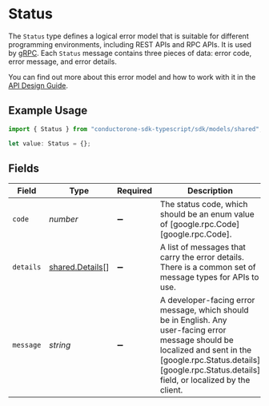# Status

The `Status` type defines a logical error model that is suitable for
 different programming environments, including REST APIs and RPC APIs. It is
 used by [gRPC](https://github.com/grpc). Each `Status` message contains
 three pieces of data: error code, error message, and error details.

 You can find out more about this error model and how to work with it in the
 [API Design Guide](https://cloud.google.com/apis/design/errors).

## Example Usage

```typescript
import { Status } from "conductorone-sdk-typescript/sdk/models/shared";

let value: Status = {};
```

## Fields

| Field                                                                                                                                                                                                                       | Type                                                                                                                                                                                                                        | Required                                                                                                                                                                                                                    | Description                                                                                                                                                                                                                 |
| --------------------------------------------------------------------------------------------------------------------------------------------------------------------------------------------------------------------------- | --------------------------------------------------------------------------------------------------------------------------------------------------------------------------------------------------------------------------- | --------------------------------------------------------------------------------------------------------------------------------------------------------------------------------------------------------------------------- | --------------------------------------------------------------------------------------------------------------------------------------------------------------------------------------------------------------------------- |
| `code`                                                                                                                                                                                                                      | *number*                                                                                                                                                                                                                    | :heavy_minus_sign:                                                                                                                                                                                                          | The status code, which should be an enum value of [google.rpc.Code][google.rpc.Code].                                                                                                                                       |
| `details`                                                                                                                                                                                                                   | [shared.Details](../../../sdk/models/shared/details.md)[]                                                                                                                                                                   | :heavy_minus_sign:                                                                                                                                                                                                          | A list of messages that carry the error details.  There is a common set of<br/> message types for APIs to use.                                                                                                              |
| `message`                                                                                                                                                                                                                   | *string*                                                                                                                                                                                                                    | :heavy_minus_sign:                                                                                                                                                                                                          | A developer-facing error message, which should be in English. Any<br/> user-facing error message should be localized and sent in the<br/> [google.rpc.Status.details][google.rpc.Status.details] field, or localized by the client. |